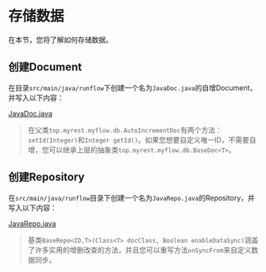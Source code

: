 # 存储数据

在本节，您将了解如何存储数据。

## 创建Document

在目录`src/main/java/runflow`下创建一个名为`JavaDoc.java`的自增Document，并写入以下内容：

[JavaDoc.java](../../jar-plugin-guide/java-demo-plugin/src/main/java/runflow/JavaDoc.java ':include :type=code')

> 在父类`top.myrest.myflow.db.AutoIncrementDoc`有两个方法：`setId(Integer)`和`Integer getId()`。如果您想要自定义唯一ID，不需要自增，您可以继承上层的抽象类`top.myrest.myflow.db.BaseDoc<T>`。

## 创建Repository

在`src/main/java/runflow`目录下创建一个名为`JavaRepo.java`的Repository，并写入以下内容：

[JavaRepo.java](../../jar-plugin-guide/java-demo-plugin/src/main/java/runflow/JavaRepo.java ':include :type=code')

> 基类`BaseRepo<ID,T>(Class<T> docClass, Boolean enableDataSync)`涵盖了许多实用的增删改查的方法，并且您可以重写方法`onSyncFrom`来自定义数据同步。
